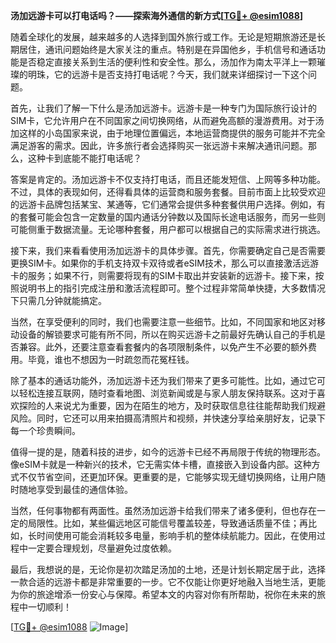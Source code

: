 **汤加远游卡可以打电话吗？——探索海外通信的新方式[[TG💪+ @esim1088](https://t.me/s/esim1088)]**

随着全球化的发展，越来越多的人选择到国外旅行或工作。无论是短期旅游还是长期居住，通讯问题始终是大家关注的重点。特别是在异国他乡，手机信号和通话功能是否稳定直接关系到生活的便利性和安全性。那么，汤加作为南太平洋上一颗璀璨的明珠，它的远游卡是否支持打电话呢？今天，我们就来详细探讨一下这个问题。

首先，让我们了解一下什么是汤加远游卡。远游卡是一种专门为国际旅行设计的SIM卡，它允许用户在不同国家之间切换网络，从而避免高额的漫游费用。对于汤加这样的小岛国家来说，由于地理位置偏远，本地运营商提供的服务可能并不完全满足游客的需求。因此，许多旅行者会选择购买一张远游卡来解决通讯问题。那么，这种卡到底能不能打电话呢？

答案是肯定的。汤加远游卡不仅支持打电话，而且还能发短信、上网等多种功能。不过，具体的表现如何，还得看具体的运营商和服务套餐。目前市面上比较受欢迎的远游卡品牌包括某宝、某通等，它们通常会提供多种套餐供用户选择。例如，有的套餐可能会包含一定数量的国内通话分钟数以及国际长途电话服务，而另一些则可能侧重于数据流量。无论哪种套餐，用户都可以根据自己的实际需求进行挑选。

接下来，我们来看看使用汤加远游卡的具体步骤。首先，你需要确定自己是否需要更换SIM卡。如果你的手机支持双卡双待或者eSIM技术，那么可以直接激活远游卡的服务；如果不行，则需要将现有的SIM卡取出并安装新的远游卡。接下来，按照说明书上的指引完成注册和激活流程即可。整个过程非常简单快捷，大多数情况下只需几分钟就能搞定。

当然，在享受便利的同时，我们也需要注意一些细节。比如，不同国家和地区对移动设备的解锁要求可能有所不同，所以在购买远游卡之前最好先确认自己的手机是否兼容。此外，还要注意查看套餐内的各项限制条件，以免产生不必要的额外费用。毕竟，谁也不想因为一时疏忽而花冤枉钱。

除了基本的通话功能外，汤加远游卡还为我们带来了更多可能性。比如，通过它可以轻松连接互联网，随时查看地图、浏览新闻或是与家人朋友保持联系。这对于喜欢探险的人来说尤为重要，因为在陌生的地方，及时获取信息往往能帮助我们规避风险。同时，它还可以用来拍摄高清照片和视频，并快速分享给亲朋好友，记录下每一个珍贵瞬间。

值得一提的是，随着科技的进步，如今的远游卡已经不再局限于传统的物理形态。像eSIM卡就是一种新兴的技术，它无需实体卡槽，直接嵌入到设备内部。这种方式不仅节省空间，还更加环保。更重要的是，它能够实现无缝切换网络，让用户随时随地享受到最佳的通信体验。

当然，任何事物都有两面性。虽然汤加远游卡给我们带来了诸多便利，但也存在一定的局限性。比如，某些偏远地区可能信号覆盖较差，导致通话质量不佳；再比如，长时间使用可能会消耗较多电量，影响手机的整体续航能力。因此，在使用过程中一定要合理规划，尽量避免过度依赖。

最后，我想说的是，无论你是初次踏足汤加的土地，还是计划长期定居于此，选择一款合适的远游卡都是非常重要的一步。它不仅能让你更好地融入当地生活，更能为你的旅途增添一份安心与保障。希望本文的内容对你有所帮助，祝你在未来的旅程中一切顺利！

[[TG💪+ @esim1088](https://t.me/s/esim1088) ![Image](https://i.postimg.cc/4NQfJmqS/Snipaste-2025-05-13-00-14-12.png)]